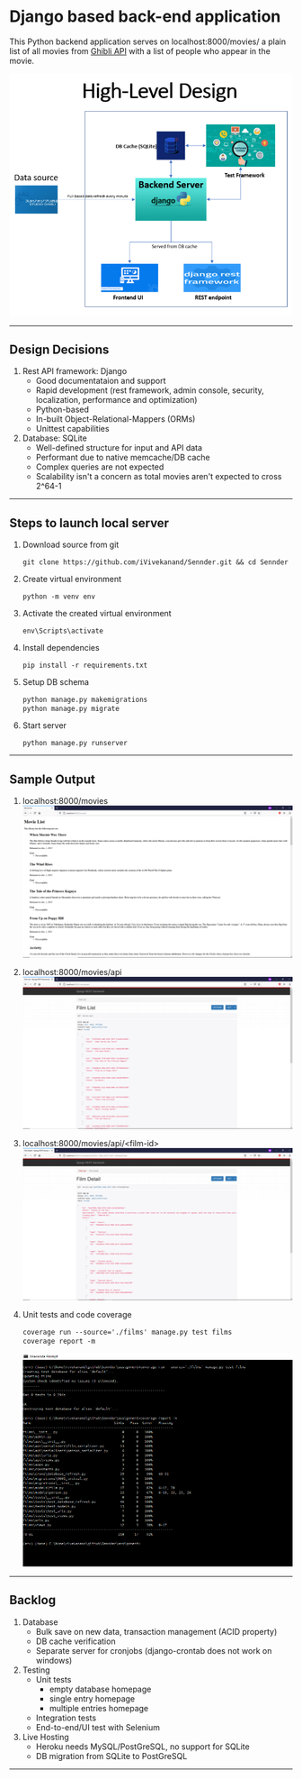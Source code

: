# Django based back-end application

This Python backend application serves on localhost:8000/movies/ a plain list of all movies from [Ghibli API](https://ghibliapi.herokuapp.com/) with a list of people who appear in the movie.

![High-Level Design](assets\images\Design.png "High-Level Design")

---

## Design Decisions
1. Rest API framework: Django
    - Good documentataion and support
    - Rapid development (rest framework, admin console, security, localization, performance and optimization)
    - Python-based
    - In-built Object-Relational-Mappers (ORMs)
    - Unittest capabilities
2. Database: SQLite
    - Well-defined structure for input and API data
    - Performant due to native memcache/DB cache
    - Complex queries are not expected
    - Scalability isn't a concern as total movies aren't expected to cross 2^64-1
---

## Steps to launch local server
1. Download source from git
    ```
    git clone https://github.com/iVivekanand/Sennder.git && cd Sennder
    ```
2. Create virtual environment
    ```
    python -m venv env
    ```
3. Activate the created virtual environment
    ```
    env\Scripts\activate
    ```
4. Install dependencies
    ```
    pip install -r requirements.txt
    ```
5. Setup DB schema
    ```
    python manage.py makemigrations
    python manage.py migrate
    ```
6. Start server
    ```
    python manage.py runserver
    ```
---

## Sample Output
1. localhost:8000/movies
![movies home](assets\images\movies_home.png "Movies Home")

2. localhost:8000/movies/api
![API List View](assets\images\api_list_view.png "API List View")

3. localhost:8000/movies/api/\<film-id\>
![API Detail View](assets\images\api_detail_view.png "API Detail View")

4. Unit tests and code coverage
    ```
    coverage run --source='./films' manage.py test films
    coverage report -m
    ```
    ![ULT & Code Coverage](assets\images\unit_test_code_coverage.png "ULT & Code Coverage")

---

## Backlog
1. Database
    - Bulk save on new data, transaction management (ACID property)
    - DB cache verification
    - Separate server for cronjobs (django-crontab does not work on windows)
2. Testing
    - Unit tests
        - empty database homepage
        - single entry homepage
        - multiple entries homepage
    - Integration tests
    - End-to-end/UI test with Selenium
3. Live Hosting
    - Heroku needs MySQL/PostGreSQL, no support for SQLite
    - DB migration from SQLite to PostGreSQL

---
